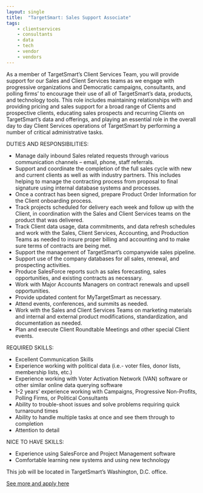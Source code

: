 ```yaml
---
layout: single
title:  "TargetSmart: Sales Support Associate"
tags: 
    - clientservices
    - consultants
    - data
    - tech
    - vendor
    - vendors
---
```


As a member of TargetSmart’s Client Services Team, you will provide support for our Sales and Client Services teams as we engage with progressive organizations and Democratic campaigns, consultants, and polling firms’ to encourage their use of all of TargetSmart’s data, products, and technology tools.  This role includes maintaining relationships with and providing pricing and sales support for a broad range of Clients and prospective clients, educating sales prospects and recurring Clients on TargetSmart’s data and offerings, and playing an essential role in the overall day to day Client Services operations of TargetSmart by performing a number of critical administrative tasks.

DUTIES AND RESPONSIBILITIES:

* Manage daily inbound Sales related requests through various communication channels – email, phone, staff referrals.
* Support and coordinate the completion of the full sales cycle with new and current clients as well as with industry partners. This includes helping to manage the contracting process from proposal to final signature using internal database systems and processes.
* Once a contract has been signed, prepare Product Order Information for the Client onboarding process.
* Track projects scheduled for delivery each week and follow up with the Client, in coordination with the Sales and Client Services teams on the product that was delivered.
* Track Client data usage, data commitments, and data refresh schedules and work with the Sales, Client Services, Accounting, and Production Teams as needed to insure proper billing and accounting and to make sure terms of contracts are being met.
* Support the management of TargetSmart’s companywide sales pipeline.
* Support use of the company databases for all sales, renewal, and prospecting activities.
* Produce SalesForce reports such as sales forecasting, sales opportunities, and existing contracts as necessary.
* Work with Major Accounts Managers on contract renewals and upsell opportunities.
* Provide updated content for MyTargetSmart as necessary.
* Attend events, conferences, and summits as needed.
* Work with the Sales and Client Services Teams on marketing materials and internal and external product modifications, standardization, and documentation as needed.
* Plan and execute Client Roundtable Meetings and other special Client events.

REQUIRED SKILLS:

* Excellent Communication Skills
* Experience working with political data (i.e.- voter files, donor lists, membership lists, etc.)
* Experience working with Voter Activation Network (VAN) software or other similar online data querying software
* 1-2 years’ experience working with Campaigns, Progressive Non-Profits, Polling Firms, or Political Consultants
* Ability to trouble-shoot issues and solve problems requiring quick turnaround times
* Ability to handle multiple tasks at once and see them through to completion
* Attention to detail
 
NICE TO HAVE SKILLS:

* Experience using SalesForce and Project Management software
* Comfortable learning new systems and using new technology

This job will be located in TargetSmart’s Washington, D.C. office.

[See more and apply here](https://targetsmart.com/job-opening/sales-support-associate/)
